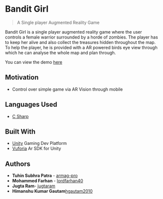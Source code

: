 # Bandit Girl


> A Single player Augmented Reality Game


Bandit Girl is a single player augmented reality game where the user controls a female warrior surrounded by a horde of zombies. The player has to keep her alive and also collect the treasures hidden throughout the map. To help the player, he is provided with a AR powered birds eye view through which he can analyse the whole map and plan through.  

You can view the demo [here](https://youtu.be/tztKjRnAsEg)

## Motivation
* Control over simple game via AR Vision through mobile


## Languages Used
* [C Sharp](https://docs.microsoft.com/en-us/dotnet/csharp/)

## Built With
* [Unity](unity3d.com) Gaming Dev Platform
* [Vuforia](https://developer.vuforia.com/) Ar SDK for Unity


## Authors

* **Tuhin Subhra Patra**  - [armag-pro](https://github.com/armag-pro)
* **Mohammed Farhan** - [lordfarhan40](https://github.com/lordfarhan40)
* **Jugta Ram**- [jugtaram](https://github.com/jugtaram)
* **Himanshu Kumar Gautam**[hgautam2010](https://github.com/hgautam2010)


